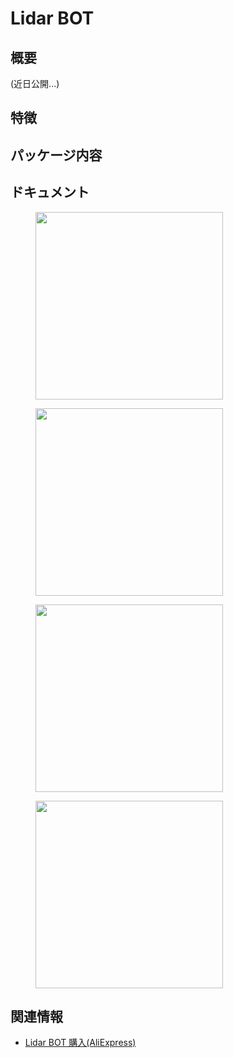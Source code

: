 # Lidar BOT

## 概要

(近日公開...)

## 特徴

## パッケージ内容

## ドキュメント


<figure>
    <img src="assets/img/product_pics/applications/lidarbot_01.jpg" width="300" height="300">
</figure>

<figure>
    <img src="assets/img/product_pics/applications/lidarbot_02.jpg" width="300" height="300">
</figure>

<figure>
    <img src="assets/img/product_pics/applications/lidarbot_03.jpg" width="300" height="300">
</figure>

<figure>
    <img src="assets/img/product_pics/applications/lidarbot_04.jpg" width="300" height="300">
</figure>

## 関連情報

- [Lidar BOT 購入(AliExpress)](https://www.aliexpress.com/store/product/M5Stack-Lidar-Lidar-8m-6-McNamm-NeoPixel-LED-ESP32-arduino-Micropython/3226069_32951134988.html)
